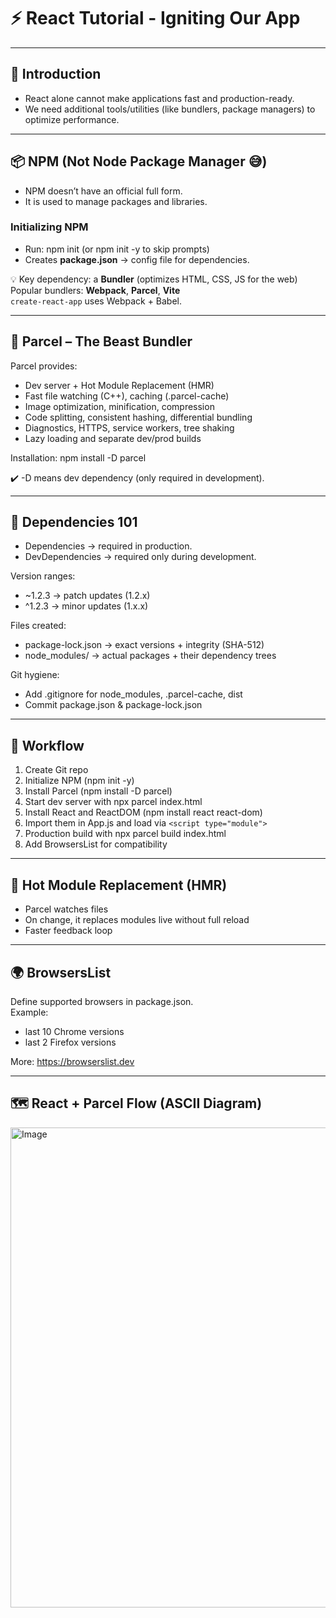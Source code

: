 # ⚡ React Tutorial - Igniting Our App

---

## 📖 Introduction
- React alone cannot make applications fast and production-ready.  
- We need additional tools/utilities (like bundlers, package managers) to optimize performance.

---

## 📦 NPM (Not Node Package Manager 😅)
- NPM doesn’t have an official full form.  
- It is used to manage packages and libraries.

### Initializing NPM
- Run: npm init (or npm init -y to skip prompts)  
- Creates **package.json** → config file for dependencies.

💡 Key dependency: a **Bundler** (optimizes HTML, CSS, JS for the web)  
Popular bundlers: **Webpack**, **Parcel**, **Vite**  
`create-react-app` uses Webpack + Babel.

---

## 🐯 Parcel – The Beast Bundler
Parcel provides:
- Dev server + Hot Module Replacement (HMR)  
- Fast file watching (C++), caching (.parcel-cache)  
- Image optimization, minification, compression  
- Code splitting, consistent hashing, differential bundling  
- Diagnostics, HTTPS, service workers, tree shaking  
- Lazy loading and separate dev/prod builds  

Installation: npm install -D parcel

✔️ -D means dev dependency (only required in development).

---

## 📂 Dependencies 101
- Dependencies → required in production.  
- DevDependencies → required only during development.  

Version ranges:  
- ~1.2.3 → patch updates (1.2.x)  
- ^1.2.3 → minor updates (1.x.x)  

Files created:  
- package-lock.json → exact versions + integrity (SHA-512)  
- node_modules/ → actual packages + their dependency trees  

Git hygiene:  
- Add .gitignore for node_modules, .parcel-cache, dist  
- Commit package.json & package-lock.json  

---

## 🚀 Workflow
1. Create Git repo  
2. Initialize NPM (npm init -y)  
3. Install Parcel (npm install -D parcel)  
4. Start dev server with npx parcel index.html  
5. Install React and ReactDOM (npm install react react-dom)  
6. Import them in App.js and load via `<script type="module">`  
7. Production build with npx parcel build index.html  
8. Add BrowsersList for compatibility  

---

## 🔄 Hot Module Replacement (HMR)
- Parcel watches files  
- On change, it replaces modules live without full reload  
- Faster feedback loop  

---

## 🌍 BrowsersList
Define supported browsers in package.json.  
Example:  
- last 10 Chrome versions  
- last 2 Firefox versions  

More: https://browserslist.dev  

---

## 🗺️ React + Parcel Flow (ASCII Diagram)

<img width="512" height="768" alt="Image" src="https://github.com/user-attachments/assets/70ce6a70-d7d6-4fb2-90a8-4306c60eb8a9" />

